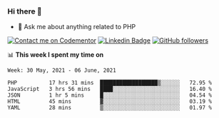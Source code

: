 ### Hi there 👋

<!--
**mustafaculban/mustafaculban** is a ✨ _special_ ✨ repository because its `README.md` (this file) appears on your GitHub profile.

Here are some ideas to get you started:

- 🌱 I’m currently learning ...
- 👯 I’m looking to collaborate on ...
- 🤔 I’m looking for help with ...
- 📫 How to reach me: ...
- 😄 Pronouns: ...
- ⚡ Fun fact: ...

-->
- 💬 Ask me about anything related to PHP

[![Contact me on Codementor](https://www.codementor.io/m-badges/karamusluk/book-session.svg)](https://www.codementor.io/@karamusluk?refer=badge)
[![Linkedin Badge](https://img.shields.io/badge/-Mustafa%20Culban-blue?style=social&logo=Linkedin&logoColor=blue&link=https://www.linkedin.com/in/mustafaculban/)](https://www.linkedin.com/in/mustafaculban/) 
[![GitHub followers](https://img.shields.io/github/followers/karamusluk?label=Follow&style=social)](https://github.com/karamusluk/?tab=follow)


📊 **This week I spent my time on**
<!--START_SECTION:waka-->
```text
Week: 30 May, 2021 - 06 June, 2021

PHP          17 hrs 31 mins  ██████████████████▒░░░░░░   72.95 % 
JavaScript   3 hrs 56 mins   ████░░░░░░░░░░░░░░░░░░░░░   16.40 % 
JSON         1 hr 5 mins     █░░░░░░░░░░░░░░░░░░░░░░░░   04.54 % 
HTML         45 mins         ▓░░░░░░░░░░░░░░░░░░░░░░░░   03.19 % 
YAML         28 mins         ▒░░░░░░░░░░░░░░░░░░░░░░░░   01.97 % 
```
<!--END_SECTION:waka-->


